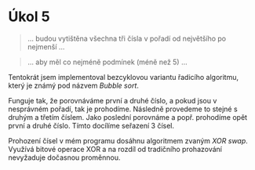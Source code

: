 # Úkol 5
> ... budou vytištěna všechna tři čísla v pořadí od největšího po nejmenší ...

> ... aby měl co nejméně podmínek (méně než 5) ...

Tentokrát jsem implementoval bezcyklovou variantu řadicího algoritmu, který je známý pod názvem *Bubble sort*.

Funguje tak, že porovnáváme první a druhé číslo, a pokud jsou v nesprávném pořadí, tak je prohodíme. Následně provedeme to stejné s druhým a třetím číslem. Jako poslední porovnáme a popř. prohodíme opět první a druhé číslo. Tímto docílíme seřazení 3 čísel. 

Prohození čísel v mém programu dosáhnu algoritmem zvaným *XOR swap*. Využívá bitové operace XOR a na rozdíl od tradičního prohazování nevyžaduje dočasnou proměnnou. 
